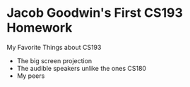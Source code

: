 # Jacob Goodwin's First CS193 Homework

My Favorite Things about CS193
- The big screen projection
- The audible speakers unlike the ones CS180
- My peers